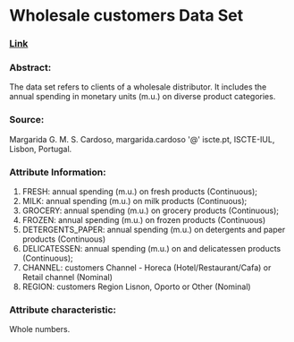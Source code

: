# Wholesale customers Data Set

### [Link](https://archive.ics.uci.edu/ml/datasets/Wholesale+customers)

### Abstract:
The data set refers to clients of a wholesale distributor. It includes the annual spending in monetary units (m.u.) on diverse product categories.

### Source:
Margarida G. M. S. Cardoso, margarida.cardoso '@' iscte.pt, ISCTE-IUL, Lisbon, Portugal.

### Attribute Information:
1. FRESH: annual spending (m.u.) on fresh products (Continuous);
2. MILK: annual spending (m.u.) on milk products (Continuous);
3. GROCERY: annual spending (m.u.) on grocery products (Continuous);
4. FROZEN: annual spending (m.u.) on frozen products (Continuous)
5. DETERGENTS_PAPER: annual spending (m.u.) on detergents and paper products (Continuous)
6. DELICATESSEN: annual spending (m.u.) on and delicatessen products (Continuous);
7. CHANNEL: customers Channel - Horeca (Hotel/Restaurant/Cafa) or Retail channel (Nominal)
8. REGION: customers Region  Lisnon, Oporto or Other (Nominal)

### Attribute characteristic:
Whole numbers.